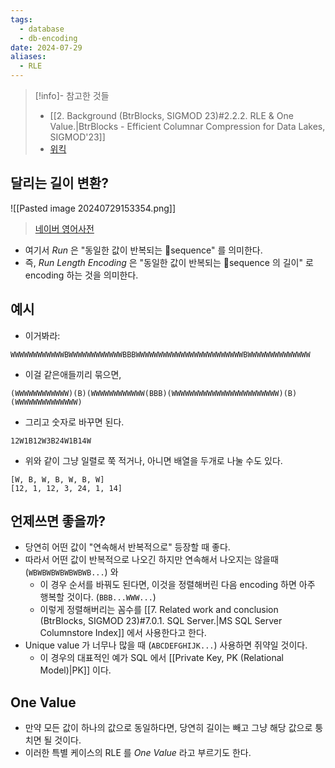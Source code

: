 ```yaml
---
tags:
  - database
  - db-encoding
date: 2024-07-29
aliases:
  - RLE
---
```

> [!info]- 참고한 것들
> - [[2. Background (BtrBlocks, SIGMOD 23)#2.2.2. RLE & One Value.|BtrBlocks - Efficient Columnar Compression for Data Lakes, SIGMOD'23]]
> - [위킥](https://en.wikipedia.org/wiki/Run-length_encoding)

## 달리는 길이 변환?

![[Pasted image 20240729153354.png]]
> [네이버 영어사전](https://en.dict.naver.com/#/entry/enko/45af1090921049289c4e3444897b86a6)

- 여기서 *Run* 은 "동일한 값이 반복되는 sequence" 를 의미한다.
- 즉, *Run Length Encoding* 은 "동일한 값이 반복되는 sequence 의 길이" 로 encoding 하는 것을 의미한다.

## 예시

- 이거봐라:

```
WWWWWWWWWWWWBWWWWWWWWWWWWBBBWWWWWWWWWWWWWWWWWWWWWWWWBWWWWWWWWWWWWWW
```

- 이걸 같은애들끼리 묶으면,

```
(WWWWWWWWWWWW)(B)(WWWWWWWWWWWW(BBB)(WWWWWWWWWWWWWWWWWWWWWWWW)(B)(WWWWWWWWWWWWWW)
```

- 그리고 숫자로 바꾸면 된다.

```
12W1B12W3B24W1B14W
```

- 위와 같이 그냥 일렬로 쭉 적거나, 아니면 배열을 두개로 나눌 수도 있다.

```
[W, B, W, B, W, B, W]
[12, 1, 12, 3, 24, 1, 14]
```

## 언제쓰면 좋을까?

- 당연히 어떤 값이 "연속해서 반복적으로" 등장할 때 좋다.
- 따라서 어떤 값이 반복적으로 나오긴 하지만 연속해서 나오지는 않을때 (`WBWBWBWBWBWBWB...`) 와
	- 이 경우 순서를 바꿔도 된다면, 이것을 정렬해버린 다음 encoding 하면 아주 행복할 것이다. (`BBB...WWW...`)
	- 이렇게 정렬해버리는 꼼수를 [[7. Related work and conclusion (BtrBlocks, SIGMOD 23)#7.0.1. SQL Server.|MS SQL Server Columnstore Index]] 에서 사용한다고 한다.
- Unique value 가 너무나 많을 때 (`ABCDEFGHIJK...`) 사용하면 쥐약일 것이다.
	- 이 경우의 대표적인 예가 SQL 에서 [[Private Key, PK (Relational Model)|PK]] 이다.

## One Value

- 만약 모든 값이 하나의 값으로 동일하다면, 당연히 길이는 빼고 그냥 해당 값으로 퉁치면 될 것이다.
- 이러한 특별 케이스의 RLE 를 *One Value* 라고 부르기도 한다.